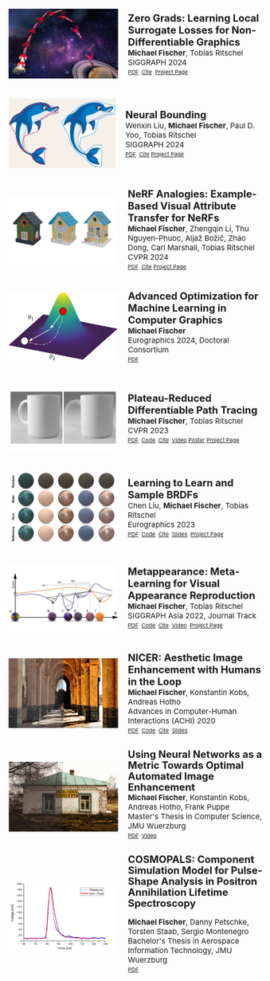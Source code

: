 <ul>

  <li style="display: flex; justify-content: left; align-items: center; margin: 0 0 0 -38px;">
    <img src='/assets/images/zerograds/thumbnail2.png' style="height: 140px; width: 220px;"/>
    <p style="margin: 0 0 0 20px;"> <span style="font-size: 20px;"><b>Zero Grads: Learning Local Surrogate Losses for Non-Differentiable Graphics</b></span>
    <br style="display: block; margin-top: -3px">
    <span style="font-size: 15px;"><b>Michael Fischer</b>,
          <a style="text-decoration:none; color:inherit;" href="https://www.homepages.ucl.ac.uk/~ucactri/">Tobias Ritschel</a>
      </span> <br>
      <span style="font-size: 15px;">SIGGRAPH 2024<br></span>
      <span style="font-size: 11px;">
        <a class="mybutton" href="https://arxiv.org/abs/2308.05739">PDF</a>&nbsp;
        <a class="mybutton" href="https://scholar.google.com/scholar?hl=en&as_sdt=0%2C5&q=https%3A%2F%2Farxiv.org%2Fabs%2F2308.05739&btnG=">Cite</a>&nbsp;
        <a class="mybutton" href="/zerograds">Project Page</a>
      </span> </p>
  </li>

  <li style="display: flex; justify-content: left; align-items: center; margin: 40px 0 0 -38px;">
    <img src='/assets/images/neuralbounding/thumbnail.png' style="height: 140px; width: 220px;"/>
    <p style="margin: 0 0 0 20px;"> <span style="font-size: 20px;"><b>Neural Bounding</b></span>
    <br style="display: block; margin-top: -3px">
    <span style="font-size: 15px;">
          <a style="text-decoration:none; color:inherit;" href="https://wenxin-liu.github.io/">Wenxin Liu</a>,
          <b>Michael Fischer</b>,
          <a style="text-decoration:none; color:inherit;" href="https://www.bbk.ac.uk/our-staff/profile/9207488/paul-yoo">Paul D. Yoo</a>,
          <a style="text-decoration:none; color:inherit;" href="https://www.homepages.ucl.ac.uk/~ucactri/">Tobias Ritschel</a>
      </span> <br>
      <span style="font-size: 15px;">SIGGRAPH 2024<br></span>
      <span style="font-size: 11px;">
        <a class="mybutton" href="https://arxiv.org/abs/2310.06822">PDF</a>&nbsp;
        <a class="mybutton" href="https://scholar.google.com/scholar?hl=en&as_sdt=0%2C5&q=https%3A%2F%2Farxiv.org%2Fabs%2F2310.06822&btnG=">Cite</a>
        <a class="mybutton" href="https://wenxin-liu.github.io/neural_bounding/">Project Page</a>
      </span> </p>
  </li>

  <li style="display: flex; justify-content: left; align-items: center; margin: 40px 0 0 -38px;">
    <img src='/assets/images/nerf_analogies/nerfanalogies_thumb1.png' style="height: 140px; width: 220px;"/>
    <p style="margin: 0 0 0 20px;"> <span style="font-size: 20px;"><b> NeRF Analogies: Example-Based Visual Attribute Transfer for NeRFs </b></span>
    <br style="display: block; margin-top: -3px">
    <span style="font-size: 15px;">
          <b>Michael Fischer</b>,
          <a style="text-decoration:none; color:inherit;" href="https://scholar.google.com/citations?user=Nxc2RbQAAAAJ&hl=en&oi=ao">Zhengqin Li</a>,
          <a style="text-decoration:none; color:inherit;" href="https://www.monkeyoverflow.com/">Thu Nguyen-Phuoc</a>,
          <a style="text-decoration:none; color:inherit;" href="https://aljazbozic.github.io/">Aljaž Božič</a>,
          <a style="text-decoration:none; color:inherit;" href="http://flycooler.com/">Zhao Dong</a>,
          <a style="text-decoration:none; color:inherit;" href="https://scholar.google.com/citations?user=xWD7ZRkAAAAJ&hl=en">Carl Marshall</a>,
          <a style="text-decoration:none; color:inherit;" href="https://www.homepages.ucl.ac.uk/~ucactri/">Tobias Ritschel</a>
      </span> <br>
      <span style="font-size: 15px;">CVPR 2024<br></span>
      <span style="font-size: 11px;">
        <a class="mybutton" href="https://arxiv.org/abs/2402.08622">PDF</a>&nbsp;
        <a class="mybutton" href="https://scholar.google.com/scholar?hl=en&as_sdt=0%2C5&q=https%3A%2F%2Farxiv.org%2Fabs%2F2402.08622&btnG=">Cite</a>
        <a class="mybutton" href="/nerf_analogies">Project Page</a>
      </span> </p>
  </li>

  <li style="display: flex; justify-content: left; align-items: center; margin: 40px 0 0 -38px;">
    <img src='/assets/images/news/200x200/egdc24.png' style="height: 140px; width: 220px;"/>
    <p style="margin: 0 0 0 20px;"> <span style="font-size: 20px;"><b>Advanced Optimization for Machine Learning in Computer Graphics</b></span>
    <br style="display: block; margin-top: -3px">
    <span style="font-size: 15px;">
          <b>Michael Fischer</b>
      </span> <br>
      <span style="font-size: 15px;">Eurographics 2024, Doctoral Consortium<br></span>
      <span style="font-size: 11px;">
        <a class="mybutton" href="/assets/EG24_DCSubmission.pdf">PDF</a>&nbsp;
      </span> </p>
  </li>  

  <li style="display: flex; justify-content: left; align-items: center; margin: 40px 0 0 -38px;">
    <img src='/assets/images/prdpt/thumbnail.png' style="height: 140px; width: 220px;"/>
    <p style="margin: 0 0 0 20px;"> <span style="font-size: 20px;"><b>Plateau-Reduced Differentiable Path Tracing</b></span> <br>
      <span style="font-size: 15px;"><b>Michael Fischer</b>,
          <a style="text-decoration:none; color:inherit;" href="https://www.homepages.ucl.ac.uk/~ucactri/">Tobias Ritschel</a>
      </span> <br>
      <span style="font-size: 15px;">CVPR 2023<br></span>
      <span style="font-size: 11px;">
        <a class="mybutton" href="https://arxiv.org/abs/2211.17263">PDF</a>&nbsp;
        <a class="mybutton" href="https://github.com/mfischer-ucl/prdpt">Code</a>&nbsp;
        <a class="mybutton" href="https://scholar.google.com/scholar?hl=en&as_sdt=0%2C5&q=https%3A%2F%2Farxiv.org%2Fabs%2F2211.17263&btnG=">Cite</a>&nbsp;
        <a class="mybutton" href="https://youtu.be/KJlJbqJ4wwY">Video</a>
        <a class="mybutton" href="/assets/prdpt_poster.pdf">Poster</a>
        <a class="mybutton" href="/prdpt">Project Page</a>
      </span>
    </p>
  </li>

  <li style="display: flex; justify-content: left; align-items: center; margin: 40px 0 0 -38px;">
    <img src='/assets/images/learning2learn/thumbnail.png' style="height: 140px; width: 220px;"/>
    <p style="margin: 0 0 0 20px;"> <span style="font-size: 20px;"><b>Learning to Learn and Sample BRDFs</b></span> <br>
      <span style="font-size: 15px;"><a style="text-decoration:none; color:inherit;" href="https://ryushinn.github.io/">Chen Liu</a>, <b>Michael Fischer</b>,
          <a style="text-decoration:none; color:inherit;" href="https://www.homepages.ucl.ac.uk/~ucactri/">Tobias Ritschel</a>
      </span> <br>
      <span style="font-size: 15px;">Eurographics 2023<br></span>
      <span style="font-size: 11px;">
        <a class="mybutton" href="https://arxiv.org/abs/2210.03510">PDF</a>&nbsp;
        <a class="mybutton" href="https://github.com/ryushinn/meta-sampling">Code</a>&nbsp;
        <a class="mybutton" href="https://scholar.google.com/scholar?hl=en&as_sdt=0%2C5&q=https%3A%2F%2Farxiv.org%2Fabs%2F2210.03510&btnG=">Cite</a>&nbsp;
        <a class="mybutton" href="https://ryushinn.github.io/assets/publications/metasampling/slide_metasampling.pdf">Slides</a>&nbsp;
        <a class="mybutton" href="https://ryushinn.github.io/metasampling">Project Page</a>&nbsp;
      </span>
    </p>
  </li>

  <li style="display: flex; justify-content: left; align-items: center; margin: 40px 0 0 -38px;">
      <img src='/assets/images/metappearance/thumbnail.png' style="height: 140px; width: 220px;"/>
      <p style="margin: 0 0 0 20px;"> <span style="font-size: 20px;"><b>Metappearance: Meta-Learning for Visual Appearance Reproduction</b></span> <br>
        <span style="font-size: 15px;"><b>Michael Fischer</b>,
            <a style="text-decoration:none; color:inherit;" href="https://www.homepages.ucl.ac.uk/~ucactri/">Tobias Ritschel</a>
        </span> <br>
        <span style="font-size: 15px;">SIGGRAPH Asia 2022, Journal Track<br></span>
        <span style="font-size: 11px;">
          <a class="mybutton" href="https://arxiv.org/abs/2204.08993">PDF</a>&nbsp;
          <a class="mybutton" href="https://github.com/mfischer-ucl/metappearance">Code</a>&nbsp;
          <a class="mybutton" href="https://github.com/mfischer-ucl/metappearance#citation">Cite</a>&nbsp;
          <a class="mybutton" href="https://youtu.be/6wTf9vAbfTM">Video</a>&nbsp;
          <a class="mybutton" href="/metappearance">Project Page</a>
        </span>
      </p>
  </li>

  <li style="display: flex; justify-content: left; align-items: center; margin: 40px 0 0 -38px;">
    <img src='/assets/images/nicer_thumb2.png' style="height: 140px; width: 220px;"/>
    <p style="margin: 0 0 0 20px;"> <span style="font-size: 20px;"><b>NICER: Aesthetic Image Enhancement with Humans in the Loop</b></span> <br>
      <span style="font-size: 15px;"><b>Michael Fischer</b>,
        <a style="text-decoration:none; color:inherit;" href="https://www.informatik.uni-wuerzburg.de/datascience/staff/kobs">Konstantin Kobs</a>,
        <a style="text-decoration:none; color:inherit;" href="https://www.informatik.uni-wuerzburg.de/datascience/staff/hotho">Andreas Hotho</a>
      </span> <br>
      <span style="font-size: 15px;">Advances in Computer-Human Interactions (ACHI) 2020 <br></span>
      <span style="font-size: 11px;">
        <a class="mybutton" href="https://arxiv.org/abs/2012.01778">PDF</a>&nbsp;
        <a class="mybutton" href="https://github.com/mr-Mojo/NICER">Code</a>&nbsp;
        <a class="mybutton" href="https://github.com/mr-Mojo/NICER#bibtex">Cite</a>&nbsp;
        <a class="mybutton" href="https://pdfs.semanticscholar.org/cfd1/c8d27b6b2d729ff6cd06c07726c1a1adc1b9.pdf">Slides</a>
      </span>
    </p>
  </li>

  <li style="display: flex; justify-content: left; align-items: center; margin: 40px 0 0 -38px;">
    <img src='/assets/images/thumb_msc2.png' style="height: 140px; width: 220px;"/>
    <p style="margin: 0 0 0 20px;"> <span style="font-size: 20px; display: block; margin-top: -10px; line-height: 22px"><b>Using Neural Networks as a Metric Towards Optimal Automated Image Enhancement</b></span>
    <span style="font-size: 15px;"><b>Michael Fischer</b>,
      <a style="text-decoration:none; color:inherit;" href="https://www.informatik.uni-wuerzburg.de/datascience/staff/kobs">Konstantin Kobs</a>,
      <a style="text-decoration:none; color:inherit;" href="https://www.informatik.uni-wuerzburg.de/datascience/staff/hotho">Andreas Hotho</a>,
      <a style="text-decoration:none; color:inherit;" href="https://www.informatik.uni-wuerzburg.de/is/mitarbeiter/puppe-frank">Frank Puppe</a>
    </span> <br>
    <span style="font-size: 15px;">Master's Thesis in Computer Science, JMU Wuerzburg</span> <br>
    <span style="font-size: 11px;">
      <a class="mybutton" href="/assets/msc_thesis.pdf" download="msc_michaelFischer.pdf">PDF</a>&nbsp;
      <a class="mybutton" href="https://www.youtube.com/watch?v=7DkAy7NYcu0">Video</a>
    </span> </p>
  </li>

  <li style="display: flex; justify-content: left; align-items: center; margin: 40px 0 0 -38px;">
    <img src='/assets/images/thumb_bsc.png' style="height: 140px; width: 220px;"/>
    <p style="margin: 0 0 0 20px;"> <span style="font-size: 20px; display: block; margin-top: -10px; line-height: 22px"><b>COSMOPALS: Component Simulation Model for Pulse-Shape Analysis in Positron Annihilation Lifetime Spectroscopy</b></span>
    <br style="display: block; margin-top: -3px">
    <span style="font-size: 15px;"><b>Michael Fischer</b>,
      Danny Petschke,
      <a style="text-decoration:none; color:inherit;" href="https://www.chemie.uni-wuerzburg.de/matsyn/mitarbeiter/wissenschaftliches-personal/dr-habil-torsten-em-staab/">Torsten Staab</a>,
      <a style="text-decoration:none; color:inherit;" href="https://www.informatik.uni-wuerzburg.de/aerospaceinfo/mitarbeiter/montenegro/">Sergio Montenegro</a></span>
    <br style="display: block; margin-top: -3px">
    <span style="font-size: 15px;">Bachelor's Thesis in Aerospace Information Technology, JMU Wuerzburg</span>
    <br style="display: block; margin-top: -3px">
    <span style="font-size: 11px;">
      <a class="mybutton" href="/assets/bsc_thesis.pdf" download="bsc_michaelFischer.pdf">PDF</a>
    </span> </p>
  </li>
</ul>
